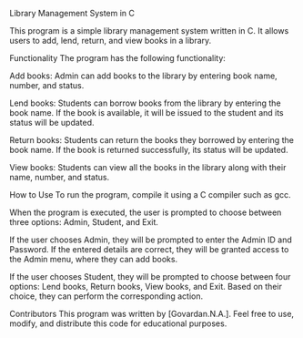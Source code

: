 Library Management System in C


This program is a simple library management system written in C. It allows users to add, lend, return, and view books in a library.

Functionality
The program has the following functionality:

Add books: Admin can add books to the library by entering book name, number, and status.

Lend books: Students can borrow books from the library by entering the book name. If the book is available, it will be issued to the student and its status will be updated.

Return books: Students can return the books they borrowed by entering the book name. If the book is returned successfully, its status will be updated.

View books: Students can view all the books in the library along with their name, number, and status.

How to Use
To run the program, compile it using a C compiler such as gcc.

When the program is executed, the user is prompted to choose between three options: Admin, Student, and Exit.

If the user chooses Admin, they will be prompted to enter the Admin ID and Password. If the entered details are correct, they will be granted access to the Admin menu, where they can add books.

If the user chooses Student, they will be prompted to choose between four options: Lend books, Return books, View books, and Exit. Based on their choice, they can perform the corresponding action.

Contributors
This program was written by [Govardan.N.A.]. Feel free to use, modify, and distribute this code for educational purposes.
